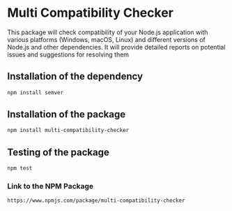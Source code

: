 # Multi Compatibility Checker
This package will check compatibility of your Node.js application with various platforms (Windows, macOS, Linux) and different versions of Node.js and other dependencies. It will provide detailed reports on potential issues and suggestions for resolving them

## Installation of the dependency

```bash
npm install semver
```
## Installation of the package
```bash
npm install multi-compatibility-checker
```
## Testing of the package
```bash
npm test
```
### Link to the NPM Package
```bash
https://www.npmjs.com/package/multi-compatibility-checker
```
